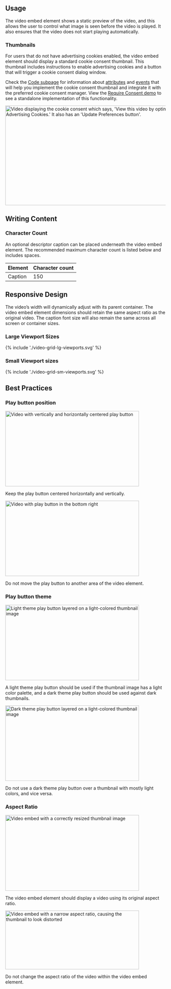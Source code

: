 ## Usage 

The video embed element shows a static preview of the video, and this allows the user to control what image is seen before the video is played. It also ensures that the video does not start playing automatically.

### Thumbnails

For users that do not have advertising cookies enabled, the video embed element should display a standard cookie consent thumbnail. This thumbnail includes instructions to enable advertising cookies and a button that will trigger a cookie consent dialog window.

Check the [Code subpage](/elements/video-embed/code/) for information about [attributes](/elements/video-embed/code/#rh-video-embed) and [events](/elements/video-embed/code/#rh-video-embed) that will help you implement the cookie consent thumbnail and integrate it with the preferred cookie consent manager. View the [Require Consent demo](/elements/video-embed/demo/require-consent/) to see a standalone implementation of this functionality.

<uxdot-example width-adjustment="555px">
  <img alt="Video displaying the cookie consent which says, 'View this video by opting into Advertising Cookies.' It also has an 'Update Preferences button'."
       src="../video-require-consent.svg"
       width="556"
       height="312">
</uxdot-example>

## Writing Content

### Character Count

An optional descriptor caption can be placed underneath the video embed element. The recommended maximum character count is listed below and includes spaces.

<rh-table>

| Element | Character count |
|---------|-----------------|
| Caption | 150             |

</rh-table>

## Responsive Design

The video’s width will dynamically adjust with its parent container. The video embed element dimensions should retain the same aspect ratio as the original video. The caption font size will also remain the same across all screen or container sizes.

### Large Viewport Sizes

<uxdot-example>
  {% include './video-grid-lg-viewports.svg' %}
</uxdot-example>

### Small Viewport sizes

<uxdot-example>
  {% include './video-grid-sm-viewports.svg' %}
</uxdot-example>

## Best Practices

### Play button position

<div class="grid xs-two-columns">
  <uxdot-best-practice variant="do">
    <uxdot-example color-palette="lightest" width-adjustment="420px" slot="image">
      <img alt="Video with vertically and horizontally centered play button"
           src="../video-player-best-practices-btn-position-do.png"
           width="420"
           height="236">
    </uxdot-example>
    <p>Keep the play button centered horizontally and vertically.</p>
  </uxdot-best-practice>

  <uxdot-best-practice variant="dont">
    <uxdot-example color-palette="lightest" width-adjustment="420px" slot="image">
      <img alt="Video with play button in the bottom right"
           src="../video-player-best-practices-btn-position-dont.png"
           width="420"
           height="236">
    </uxdot-example>
    <p>Do not move the play button to another area of the video element.</p>
  </uxdot-best-practice>
</div>

### Play button theme

<div class="grid xs-two-columns">
  <uxdot-best-practice variant="do">
    <uxdot-example color-palette="lightest" width-adjustment="420px" slot="image">
      <img alt="Light theme play button layered on a light-colored thumbnail image"
           src="../video-player-best-practices-btn-theme-do.png"
           width="420"
           height="236">
    </uxdot-example>
    <p>A light theme play button should be used if the thumbnail image has a light color palette, and a dark theme play button should be used against dark thumbnails.</p>
  </uxdot-best-practice>

  <uxdot-best-practice variant="dont">
    <uxdot-example color-palette="lightest" width-adjustment="420px" slot="image">
      <img alt="Dark theme play button layered on a light-colored thumbnail image"
           src="../video-player-best-practices-btn-theme-dont.png"
           width="420"
           height="236">
    </uxdot-example>
    <p>Do not use a dark theme play button over a thumbnail with mostly light colors, and vice versa.</p>
  </uxdot-best-practice>
</div>

### Aspect Ratio

<div class="grid xs-two-columns">
  <uxdot-best-practice variant="do">
    <uxdot-example color-palette="lightest" width-adjustment="420px" slot="image">
      <img alt="Video embed with a correctly resized thumbnail image"
           src="../video-player-best-practices-aspect-ratio-do.png"
           width="420"
           height="237">
    </uxdot-example>
    <p>The video embed element should display a video using its original aspect ratio.</p>
  </uxdot-best-practice>

  <uxdot-best-practice variant="dont">
    <uxdot-example color-palette="lightest" width-adjustment="420px" slot="image">
      <img alt="Video embed with a narrow aspect ratio, causing the thumbnail to look distorted"
           src="../video-player-best-practices-aspect-ratio-dont.png"
           width="420"
           height="184">
    </uxdot-example>
    <p>Do not change the aspect ratio of the video within the video embed element.</p>
  </uxdot-best-practice>
</div>
